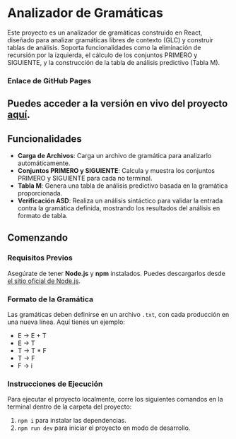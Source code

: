 # Analizador de Gramáticas

Este proyecto es un analizador de gramáticas construido en React, diseñado para analizar gramáticas libres de contexto (GLC) y construir tablas de análisis. Soporta funcionalidades como la eliminación de recursión por la izquierda, el cálculo de los conjuntos PRIMERO y SIGUIENTE, y la construcción de la tabla de análisis predictivo (Tabla M).

### Enlace de GitHub Pages

Puedes acceder a la versión en vivo del proyecto [aquí](https://jfbenitezz.github.io/Analizador-Sintactico/).
---

## Funcionalidades

- **Carga de Archivos**: Carga un archivo de gramática para analizarlo automáticamente.
- **Conjuntos PRIMERO y SIGUIENTE**: Calcula y muestra los conjuntos PRIMERO y SIGUIENTE para cada no terminal.
- **Tabla M**: Genera una tabla de análisis predictivo basada en la gramática proporcionada.
- **Verificación ASD**: Realiza un análisis sintáctico para validar la entrada contra la gramática definida, mostrando los resultados del análisis en formato de tabla.

## Comenzando

### Requisitos Previos

Asegúrate de tener **Node.js** y **npm** instalados. Puedes descargarlos desde [el sitio oficial de Node.js](https://nodejs.org/).

### Formato de la Gramática

Las gramáticas deben definirse en un archivo `.txt`, con cada producción en una nueva línea. Aquí tienes un ejemplo:

- E -> E + T
- E -> T
- T -> T * F
- T -> F
- F -> i

### Instrucciones de Ejecución

Para ejecutar el proyecto localmente, corre los siguientes comandos en la terminal dentro de la carpeta del proyecto:

1. `npm i` para instalar las dependencias.
2. `npm run dev` para iniciar el proyecto en modo de desarrollo.
